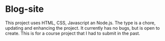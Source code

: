 # Blog-site

This project uses HTML, CSS, Javascript an Node.js. The type is a chore, updating and enhancing the project. It currently has no bugs, but is open to create. This is for a course project that I had to submit in the past.
